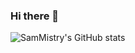 ### Hi there 👋

<!--
**SamMistry/SamMistry** is a ✨ _special_ ✨ repository because its `README.md` (this file) appears on your GitHub profile.

Here are some ideas to get you started:

- 🔭 I’m currently working on ...
- 🌱 I’m currently learning ...
- 👯 I’m looking to collaborate on ...
- 🤔 I’m looking for help with ...
- 💬 Ask me about ...
- 📫 How to reach me: ...
- 😄 Pronouns: ...
- ⚡ Fun fact: ...
-->
![SamMistry's GitHub stats](https://github-readme-stats.vercel.app/api?username=SamMistry&theme=dark&show_icons=true)
<gif-player src="https://github.com/Adam-pw/Adam-pw/blob/main/animation_500_kxa883sd.gif" speed="0.5" play></gif-player>
